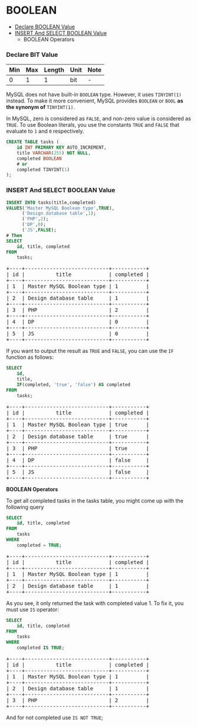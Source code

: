 # BOOLEAN

* [Declare BOOLEAN Value](#declare-boolean-value)
* [INSERT And SELECT BOOLEAN Value](#insert-and-select-boolean-value)
    * BOOLEAN Operators

### Declare BIT Value
Min | Max | Length | Unit | Note
---|---|---|---|---|
0 | 1 | 1 | bit | -

MySQL does not have built-in `BOOLEAN` type. However, it uses `TINYINT(1)` instead. To make it more convenient, MySQL provides `BOOLEAN` or `BOOL` **as the synonym of** `TINYINT(1)`.

In MySQL, zero is considered as `FALSE`, and non-zero value is considered as `TRUE`. To use Boolean literals, you use the constants `TRUE` and `FALSE` that evaluate to `1` and `0` respectively.

```sql
CREATE TABLE tasks (
    id INT PRIMARY KEY AUTO_INCREMENT,
    title VARCHAR(255) NOT NULL,
    completed BOOLEAN
    # or
    completed TINYINT(1)
);
```

### INSERT And SELECT BOOLEAN Value

```sql
INSERT INTO tasks(title,completed)
VALUES('Master MySQL Boolean type',TRUE),
      ('Design database table',1);
      ('PHP',2);
      ('DP',0);
      ('JS',FALSE);
# Then
SELECT
    id, title, completed
FROM
    tasks;
```

<pre>
+----+---------------------------+-----------+
| id |          title            | completed |
+----+---------------------------+-----------+
| 1  | Master MySQL Boolean type | 1         |
+----+---------------------------+-----------+
| 2  | Design database table     | 1         |
+----+---------------------------+-----------+
| 3  | PHP                       | 2         |
+----+---------------------------+-----------+
| 4  | DP                        | 0         |
+----+---------------------------+-----------+
| 5  | JS                        | 0         |
+----+---------------------------+-----------+
</pre>

If you want to output the result as `TRUE` and `FALSE`, you can use the `IF` function as follows:

```sql
SELECT
    id,
    title,
    IF(completed, 'true', 'false') AS completed
FROM
    tasks;
```

<pre>
+----+---------------------------+-----------+
| id |          title            | completed |
+----+---------------------------+-----------+
| 1  | Master MySQL Boolean type | true      |
+----+---------------------------+-----------+
| 2  | Design database table     | true      |
+----+---------------------------+-----------+
| 3  | PHP                       | true      |
+----+---------------------------+-----------+
| 4  | DP                        | false     |
+----+---------------------------+-----------+
| 5  | JS                        | false     |
+----+---------------------------+-----------+
</pre>

**BOOLEAN Operators**

To get all completed tasks in the tasks table, you might come up with the following query

```sql
SELECT
    id, title, completed
FROM
    tasks
WHERE
    completed = TRUE;
```

<pre>
+----+---------------------------+-----------+
| id |          title            | completed |
+----+---------------------------+-----------+
| 1  | Master MySQL Boolean type | 1         |
+----+---------------------------+-----------+
| 2  | Design database table     | 1         |
+----+---------------------------+-----------+
</pre>

As you see, it only returned the task with completed value 1. To fix it, you must use `IS` operator:

```sql
SELECT
    id, title, completed
FROM
    tasks
WHERE
    completed IS TRUE;
```

<pre>
+----+---------------------------+-----------+
| id |          title            | completed |
+----+---------------------------+-----------+
| 1  | Master MySQL Boolean type | 1         |
+----+---------------------------+-----------+
| 2  | Design database table     | 1         |
+----+---------------------------+-----------+
| 3  | PHP                       | 2         |
+----+---------------------------+-----------+
</pre>

And for not completed use `IS NOT TRUE`;
